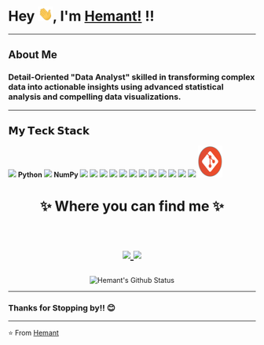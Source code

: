 # Hey <img src="https://raw.githubusercontent.com/parth-27/parth-27/master/Hi.gif" width="30px">, I'm [Hemant!](https://github.com/hemant4dsci) !!

</h2>

<hr/>

## About Me

### Detail-Oriented "Data Analyst" skilled in transforming complex data into actionable insights using advanced statistical analysis and compelling data visualizations.

<hr/>

## 𝗠𝘆 𝗧𝗲𝗰𝗸 𝗦𝘁𝗮𝗰𝗸

<img height="128px" src="https://cdn.svgporn.com/logos/python.svg"> **Python**
<img height="128px" src="https://cdn.svgporn.com/logos/numpy.svg"> **NumPy**
<img height="128px" src="https://cdn.svgporn.com/logos/pandas-icon.svg">
<img height="128px" src="https://cdn.svgporn.com/logos/matplotlib-icon.svg">
<img height="128px" src="https://cdn.svgporn.com/logos/seaborn-icon.svg">
<img height="128px" src="https://icon.icepanel.io/Technology/svg/scikit-learn.svg">
<img height="128px" src="https://upload.wikimedia.org/wikipedia/commons/b/b2/SCIPY_2.svg">
<img height="128px" src="https://cdn.svgporn.com/logos/jupyter.svg">
<img height="128px" src="https://cdn.svgporn.com/logos/visual-studio-code.svg">
<img height="128px" src="https://cdn.svgporn.com/logos/mysql.svg">
<img height="128px" src="https://cdn.svgporn.com/logos/microsoft-power-bi.svg">
<img height="128px" src="https://cdn.svgporn.com/logos/tableau-icon.svg">
<img height="128px" src="https://upload.wikimedia.org/wikipedia/commons/1/1b/R_logo.svg">
<img height="128px" src="https://upload.wikimedia.org/wikipedia/commons/3/34/Microsoft_Office_Excel_%282019%E2%80%93present%29.svg">
<img height="64px" src="https://github.com/YuheshPandian/ICONIC/blob/ac6be1e89908d881cadaf5a04cef4fe8e286ab70/icons/light/git.svg" width ="50">

<h1 align="center">
✨ Where you can find me ✨
  
<p align="center">
  <br/>
  <a href="https://www.linkedin.com/in/hemant4dsci/">
    <img height = "64px" src="https://cdn.svgporn.com/logos/linkedin.svg">
  </a>
  
  <a href="https://github.com/hemant4dsci/">
    <img height = "64px" src="https://cdn.svgporn.com/logos/github-octocat.svg">  
  </a>
</p>
</h1>

<div align = "center">

![Hemant's Github Status](https://github-readme-stats.vercel.app/api?username=hemant4dsci&show_icons=true&title_color=3793c4&icon_color=ffbb00&text_color=ffffff&bg_color=000000)

<hr>

</div>

<h3>Thanks for Stopping by!! 😊</h3>


---
⭐️ From [Hemant](https://github.com/hemant4dsci) 
